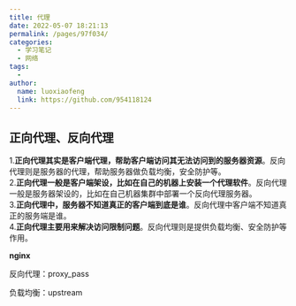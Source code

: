 ```yaml
---
title: 代理
date: 2022-05-07 18:21:13
permalink: /pages/97f034/
categories:
  - 学习笔记
  - 网络
tags:
  - 
author: 
  name: luoxiaofeng
  link: https://github.com/954118124
---
```

## 正向代理、反向代理

1.**正向代理其实是客户端代理，帮助客户端访问其无法访问到的服务器资源**。反向代理则是服务器的代理，帮助服务器做负载均衡，安全防护等。  
2.**正向代理一般是客户端架设，比如在自己的机器上安装一个代理软件**。反向代理一般是服务器架设的，比如在自己机器集群中部署一个反向代理服务器。  
3.**正向代理中，服务器不知道真正的客户端到底是谁**。反向代理中客户端不知道真正的服务端是谁。  
4.**正向代理主要用来解决访问限制问题**。反向代理则是提供负载均衡、安全防护等作用。

**nginx**

反向代理：proxy_pass

负载均衡：upstream
